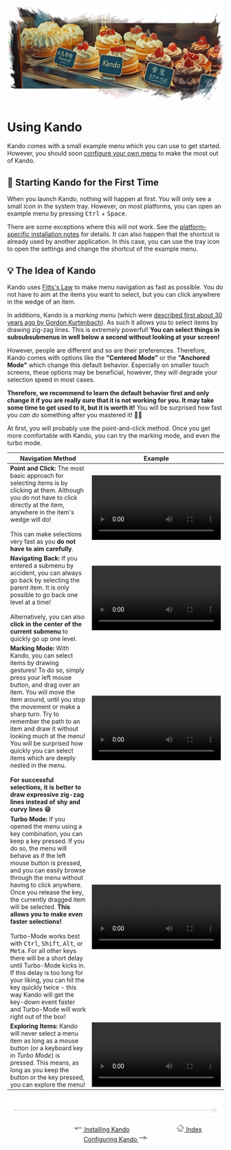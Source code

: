 <!--
SPDX-FileCopyrightText: Simon Schneegans <code@simonschneegans.de>
SPDX-License-Identifier: CC-BY-4.0
-->

<img src="img/banner07.jpg"></img>

# Using Kando

Kando comes with a small example menu which you can use to get started.
However, you should soon [configure your own menu](configuring.md) to make the most out of Kando.


## 🚀 Starting Kando for the First Time

When you launch Kando, nothing will happen at first.
You will only see a small icon in the system tray.
However, on most platforms, you can open an example menu by pressing <kbd>Ctrl</kbd> + <kbd>Space</kbd>.

There are some exceptions where this will not work.
See the [platform-specific installation notes](installing.md#platform-specific-notes) for details.
It can also happen that the shortcut is already used by another application.
In this case, you can use the tray icon to open the settings and change the shortcut of the example menu.

## 💡 The Idea of Kando

Kando uses [Fitts's Law](https://en.wikipedia.org/wiki/Fitts%27s_law) to make menu navigation as fast as possible.
You do not have to aim at the items you want to select, but you can click anywhere in the wedge of an item.

In additions, Kando is a _marking menu_ (which were [described first about 30 years ago by Gordon Kurtenbach](https://www.research.autodesk.com/app/uploads/2023/03/the-design-and-evaluation.pdf_recHpUp1v9dc1n2CJ.pdf)).
As such it allows you to select items by drawing zig-zag lines. This is extremely powerful!
**You can select things in subsubsubmenus in well below a second without looking at your screen!**

However, people are different and so are their preferences.
Therefore, Kando comes with options like the **"Centered Mode"** or the **"Anchored Mode"** which change this default behavior.
Especially on smaller touch screens, these options may be beneficial, however, they will degrade your selection speed in most cases.

**Therefore, we recommend to learn the default behavior first and only change it if you are really sure that it is not working for you. It may take some time to get used to it, but it is worth it!** You will be surprised how fast you _can do_ something after you mastered it! 🍰🚀

At first, you will probably use the point-and-click method.
Once you get more comfortable with Kando, you can try the marking mode, and even the turbo mode.

| Navigation Method | Example |
| --- | --- |
| **Point and Click:** The most basic approach for selecting items is by clicking at them. Although you do not have to click directly at the item, anywhere in the item's wedge will do! <br><br> This can make selections very fast as you **do not have to aim carefully**. | <video src="https://github.com/kando-menu/kando/assets/829942/ccb9f5df-cc9e-4dd4-ac07-e37ebf797699"> |
| **Navigating Back:** If you entered a submenu by accident, you can always go back by selecting the parent item. It is only possible to go back one level at a time! <br><br> Alternatively, you can also **click in the center of the current submenu** to quickly go up one level. | <video src="https://github.com/kando-menu/kando/assets/829942/16d84e85-a90b-4225-b354-75b1ba68b593">  |
| **Marking Mode:** With Kando, you can select items by drawing gestures! To do so, simply press your left mouse button, and drag over an item. You will move the item around, until you stop the movement or make a sharp turn. Try to remember the path to an item and draw it without looking much at the menu! You will be surprised how quickly you can select items which are deeply nested in the menu. <br><br> **For successful selections, it is better to draw expressive zig-zag lines instead of shy and curvy lines :smiley:** | <video src="https://github.com/kando-menu/kando/assets/829942/bb0e0041-b599-4493-a7b1-7c39103d19cb"> |
| **Turbo Mode:** If you opened the menu using a key combination, you can keep a key pressed. If you do so, the menu will behave as if the left mouse button is pressed, and you can easily browse through the menu without having to click anywhere. Once you release the key, the currently dragged item will be selected. **This allows you to make even faster selections!** <br><br> Turbo-Mode works best with <kbd>Ctrl</kbd>, <kbd>Shift</kbd>, <kbd>Alt</kbd>, or <kbd>Meta</kbd>. For all other keys there will be a short delay until Turbo-Mode kicks in. If this delay is too long for your liking, you can hit the key quickly twice - this way Kando will get the key-down event faster and Turbo-Mode will work right out of the box! | <video src="https://github.com/kando-menu/kando/assets/829942/8f56791e-f9ae-4af1-85a4-cf33da15af65"> |
| **Exploring Items:** Kando will never select a menu item as long as a mouse button (or a keyboard key in _Turbo Mode_) is pressed. This means, as long as you keep the button or the key pressed, you can explore the menu! | <video src="https://github.com/kando-menu/kando/assets/829942/798b6d27-dabf-412f-96aa-5def20854ecc"> |

<p align="center"><img src ="img/hr.svg" /></p>

<p align="center">
  <img src="img/nav-space.svg"/>
  <a href="installing.md"><img src ="img/left-arrow.png"/> Installing Kando</a>
  <img src="img/nav-space.svg"/>
  <a href="README.md"><img src ="img/home.png"/> Index</a>
  <img src="img/nav-space.svg"/>
  <a href="configuring.md">Configuring Kando <img src ="img/right-arrow.png"/></a>
  <img src="img/nav-space.svg"/>
</p>
